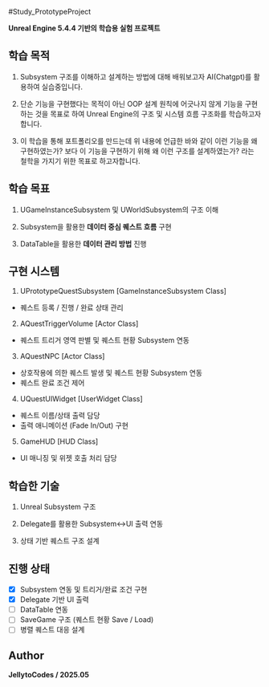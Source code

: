 #Study_PrototypeProject

**Unreal Engine 5.4.4 기반의 학습용 실험 프로젝트**

## 학습 목적
 1. Subsystem 구조를 이해하고 설계하는 방법에 대해 배워보고자 AI(Chatgpt)를 활용하여 실습중입니다.
  
 2. 단순 기능을 구현했다는 목적이 아닌 OOP 설계 원칙에 어긋나지 않게 기능을 구현하는 것을 목표로 하여
 Unreal Engine의 구조 및 시스템 흐름 구조화를 학습하고자 합니다.

 3. 이 학습을 통해 포트폴리오를 만드는데 위 내용에 언급한 바와 같이 이런 기능을 왜 구현하였는가? 보다
 이 기능을 구현하기 위해 왜 이런 구조를 설계하였는가? 라는 철학을 가지기 위한 목표로 하고자합니다.

## 학습 목표
 1. UGameInstanceSubsystem 및 UWorldSubsystem의 구조 이해

 2. Subsystem을 활용한 **데이터 중심 퀘스트 흐름** 구현

 3. DataTable을 활용한 **데이터 관리 방법** 진행

## 구현 시스템

 1. UPrototypeQuestSubsystem [GameInstanceSubsystem Class]
  - 퀘스트 등록 / 진행 / 완료 상태 관리

 2. AQuestTriggerVolume [Actor Class]
  - 퀘스트 트리거 영역 판별 및 퀘스트 현황 Subsystem 연동

 3. AQuestNPC [Actor Class]
  - 상호작용에 의한 퀘스트 발생 및 퀘스트 현황 Subsystem 연동
  - 퀘스트 완료 조건 제어
 
 4. UQuestUIWidget [UserWidget Class]
  - 퀘스트 이름/상태 출력 담당
  - 출력 애니메이션 (Fade In/Out) 구현

 5. GameHUD [HUD Class]
  - UI 매니징 및 위젯 호출 처리 담당

## 학습한 기술
 1. Unreal Subsystem 구조
    
 2. Delegate를 활용한 Subsystem↔UI 출력 연동

 3. 상태 기반 퀘스트 구조 설계

## 진행 상태
 - [X] Subsystem 연동 및 트리거/완료 조건 구현
 - [X] Delegate 기반 UI 출력
 - [ ] DataTable 연동
 - [ ] SaveGame 구조 (퀘스트 현황 Save / Load)
 - [ ] 병렬 퀘스트 대응 설계

## Author
 **JellytoCodes / 2025.05**

